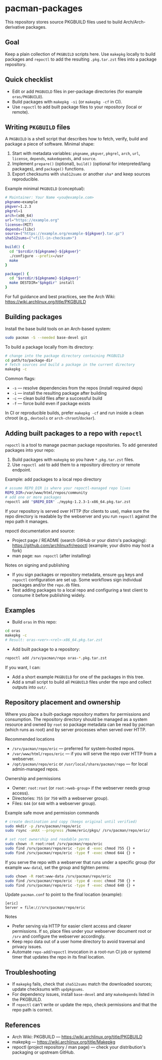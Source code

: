 # pacman-packages

This repository stores source PKGBUILD files used to build Arch/Arch-derivative packages.

## Goal

Keep a plain collection of `PKGBUILD` scripts here. Use `makepkg` locally to build packages and `repoctl` to add the resulting `.pkg.tar.zst` files into a package repository.

## Quick checklist

- Edit or add `PKGBUILD` files in per-package directories (for example `oras/PKGBUILD`).
- Build packages with `makepkg -si` (or `makepkg -cf` in CI).
- Use `repoctl` to add built package files to your repository (local or remote).

## Writing `PKGBUILD` files

A `PKGBUILD` is a shell script that describes how to fetch, verify, build and package a piece of software. Minimal shape:

1. Start with metadata variables: `pkgname`, `pkgver`, `pkgrel`, `arch`, `url`, `license`, `depends`, `makedepends`, and `source`.
2. Implement `prepare()` (optional), `build()` (optional for interpreted/lang packages), and `package()` functions.
3. Export checksums with `sha512sums` or another `sha*` and keep sources reproducible.

Example minimal `PKGBUILD` (conceptual):

```sh
# Maintainer: Your Name <you@example.com>
pkgname=example
pkgver=1.2.3
pkgrel=1
arch=(x86_64)
url="https://example.org"
license=(MIT)
depends=(libc)
source=("https://example.org/example-${pkgver}.tar.gz")
sha512sums=("<fill-in-checksum>")

build() {
  cd "$srcdir/${pkgname}-${pkgver}"
  ./configure --prefix=/usr
  make
}

package() {
  cd "$srcdir/${pkgname}-${pkgver}"
  make DESTDIR="$pkgdir" install
}
```

For full guidance and best practices, see the Arch Wiki: https://wiki.archlinux.org/title/PKGBUILD

## Building packages

Install the base build tools on an Arch-based system:

```bash
sudo pacman -S --needed base-devel git
```

To build a package locally from its directory:

```bash
# change into the package directory containing PKGBUILD
cd path/to/package-dir
# fetch sources and build a package in the current directory
makepkg -c
```

Common flags:
- `-s` — resolve dependencies from the repos (install required deps)
- `-i` — install the resulting package after building
- `-c` — clean build files after a successful build
- `-f` — force build even if package exists

In CI or reproducible builds, prefer `makepkg -cf` and run inside a clean chroot (e.g., `devtools` or `arch-chroot`/`docker`).

## Adding built packages to a repo with `repoctl`

`repoctl` is a tool to manage pacman package repositories. To add generated packages into your repo:

1. Build packages with `makepkg` so you have `*.pkg.tar.zst` files.
2. Use `repoctl add` to add them to a repository directory or remote endpoint.

Example: add packages to a local repo directory

```bash
# assume REPO_DIR is where your repoctl-managed repo lives
REPO_DIR=/var/www/html/repos/community
# add one or more packages
repoctl add "$REPO_DIR" ./mypkg-1.2.3-1-x86_64.pkg.tar.zst
```

If your repository is served over HTTP (for clients to use), make sure the repo directory is readable by the webserver and you run `repoctl` against the repo path it manages.

repoctl documentation and source:
- Project page / README (search GitHub or your distro's packaging): https://github.com/archlinuxfr/repoctl (example; your distro may host a fork)
- man page: `man repoctl` (after installing)

Notes on signing and publishing

- If you sign packages or repository metadata, ensure `gpg` keys and `repoctl` configuration are set up. Some workflows sign individual packages and/or the `repo.db` files.
- Test adding packages to a local repo and configuring a test client to consume it before publishing widely.

## Examples

- Build `oras` in this repo:

```bash
cd oras
makepkg -c
# Result: oras-<ver>-<rel>-x86_64.pkg.tar.zst
```

- Add built package to a repository:

```bash
repoctl add /srv/pacman/repo oras-*.pkg.tar.zst
```

If you want, I can:

- Add a short example `PKGBUILD` for one of the packages in this tree.
- Add a small script to build all `PKGBUILD` files under the repo and collect outputs into `out/`.

## Repository placement and ownership

Where you place a built-package repository matters for permissions and consumption. The repository directory should be managed as a system resource and owned by `root` so package metadata can be read by pacman (which runs as root) and by server processes when served over HTTP.

Recommended locations

- `/srv/pacman/repo/eric` — preferred for system-hosted repos.
- `/var/www/html/repos/eric` — if you will serve the repo over HTTP from a webserver.
- `/opt/pacman/repo/eric` or `/usr/local/share/pacman/repo` — for local admin-managed repos.

Ownership and permissions

- Owner: `root:root` (or `root:<web-group>` if the webserver needs group access).
- Directories: `755` (or `750` with a webserver group).
- Files: `644` (or `640` with a webserver group).

Example safe move and permission commands

```bash
# create destination and copy (keeps original until verified)
sudo mkdir -p /srv/pacman/repo/eric
sudo rsync -aHAX --progress /home/eric/pkgs/ /srv/pacman/repo/eric/

# set root ownership and readable perms
sudo chown -R root:root /srv/pacman/repo/eric
sudo find /srv/pacman/repo/eric -type d -exec chmod 755 {} +
sudo find /srv/pacman/repo/eric -type f -exec chmod 644 {} +
```

If you serve the repo with a webserver that runs under a specific group (for example `www-data`), set the group and tighten perms:

```bash
sudo chown -R root:www-data /srv/pacman/repo/eric
sudo find /srv/pacman/repo/eric -type d -exec chmod 750 {} +
sudo find /srv/pacman/repo/eric -type f -exec chmod 640 {} +
```

Update `pacman.conf` to point to the final location (example):

```
[eric]
Server = file:///srv/pacman/repo/eric
```

Notes

- Prefer serving via HTTP for easier client access and clearer permissions. If so, place files under your webserver document root or `/srv` and configure the webserver accordingly.
- Keep repo data out of a user home directory to avoid traversal and privacy issues.
- Automate `repo-add`/`repoctl` invocation in a root-run CI job or systemd timer that updates the repo in its final location.

## Troubleshooting

- If `makepkg` fails, check that `sha512sums` match the downloaded sources; update checksums with `updpkgsums`.
- For dependency issues, install `base-devel` and any `makedepends` listed in the PKGBUILD.
- If `repoctl` can't write or update the repo, check permissions and that the repo path is correct.

## References

- Arch Wiki: PKGBUILD — https://wiki.archlinux.org/title/PKGBUILD
- makepkg — https://wiki.archlinux.org/title/Makepkg
- repoctl (project repository / man page) — check your distribution's packaging or upstream GitHub.
